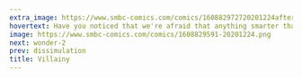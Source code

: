 ```yaml
---
extra_image: https://www.smbc-comics.com/comics/160882972720201224after.png
hovertext: Have you noticed that we're afraid that anything smarter than us would feel obligated to kill us?
image: https://www.smbc-comics.com/comics/1608829591-20201224.png
next: wonder-2
prev: dissimulation
title: Villainy
---
```

